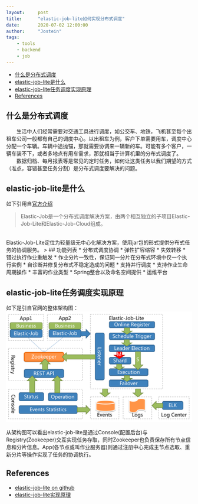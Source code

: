 ```yaml
---
layout:     post
title:      "elastic-job-lite如何实现分布式调度"
date:       2020-07-02 12:00:00
author:     "Jostein"
tags:
    - tools
    - backend
    - job
---
```


<!-- START doctoc generated TOC please keep comment here to allow auto update -->
<!-- DON'T EDIT THIS SECTION, INSTEAD RE-RUN doctoc TO UPDATE -->


- [什么是分布式调度](#%E4%BB%80%E4%B9%88%E6%98%AF%E5%88%86%E5%B8%83%E5%BC%8F%E8%B0%83%E5%BA%A6)
- [elastic-job-lite是什么](#elastic-job-lite%E6%98%AF%E4%BB%80%E4%B9%88)
- [elastic-job-lite任务调度实现原理](#elastic-job-lite%E4%BB%BB%E5%8A%A1%E8%B0%83%E5%BA%A6%E5%AE%9E%E7%8E%B0%E5%8E%9F%E7%90%86)
- [References](#references)

<!-- END doctoc generated TOC please keep comment here to allow auto update -->

## 什么是分布式调度
　　生活中人们经常需要对交通工具进行调度，如公交车、地铁，飞机甚至每个出租车公司一般都有自己的调度中心。以出租车为例，客户下单需要用车，调度中心分配一个车辆。车辆中途抛锚，那就需要协调来一辆新的车。可能有多个客户，一辆车装不下，或者多地点有用车需求，那就相当于计算机里的分布式调度了。  
　　数据归档、每月报表等是常见的定时任务，如何让这类任务以我们期望的方式（准点，容错甚至任务分割）是分布式调度要解决的问题。

## elastic-job-lite是什么
如下引用自[官方介绍](https://shardingsphere.apache.org/elasticjob/lite/00-overview/)
>Elastic-Job是一个分布式调度解决方案，由两个相互独立的子项目Elastic-Job-Lite和Elastic-Job-Cloud组成。
<br>
Elastic-Job-Lite定位为轻量级无中心化解决方案，使用jar包的形式提供分布式任务的协调服务。
> ## 功能列表
* 分布式调度协调
* 弹性扩容缩容
* 失效转移
* 错过执行作业重触发
* 作业分片一致性，保证同一分片在分布式环境中仅一个执行实例
* 自诊断并修复分布式不稳定造成的问题
* 支持并行调度
* 支持作业生命周期操作
* 丰富的作业类型
* Spring整合以及命名空间提供
* 运维平台

## elastic-job-lite任务调度实现原理
如下是引自官网的整体架构图：
![elastic-job-lite-architecture](/img/elastic-job-lite-architecture.png)

从架构图可以看出elastic-job-lite是通过Console(配置后台)与Registry(Zookeeper)交互实现任务存取，同时Zookeeper也负责保存所有节点信息和分片信息。App(各节点或叫作业服务器)则通过注册中心完成主节点选取、重新分片等操作实现了任务的协调执行。

## References
* [elastic-job-lite on github](https://github.com/apache/shardingsphere-elasticjob-lite)
* [elastic-job-lite实现原理](https://shardingsphere.apache.org/elasticjob/lite/03-design/lite-design/)
